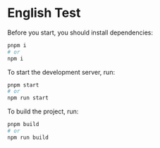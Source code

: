 # English Test

Before you start, you should install dependencies:

```bash
pnpm i
# or
npm i
```

To start the development server, run:

```bash
pnpm start
# or
npm run start
```

To build the project, run:

```bash
pnpm build
# or
npm run build
```
